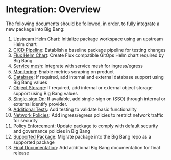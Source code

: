 # Integration: Overview

The following documents should be followed, in order, to fully integrate a new package into Big Bang:

1. [Upstream Helm Chart](upstream.md): Initialize package workspace using an upstream Helm chart
1. [CICD Pipeline](pipeline.md): Establish a baseline package pipeline for testing changes
1. [Flux Helm Chart](flux.md): Create Flux compatible GitOps Helm chart required by Big Bang
1. [Service mesh](service-mesh.md): Integrate with service mesh for ingress/egress
1. [Monitoring](monitoring.md): Enable metrics scraping on product
1. [Database](database.md): If required, add internal and external database support using Big Bang values
1. [Object Storage](storage.md): If required, add internal or external object storage support using Big Bang values
1. [Single-sign On](sso.md): If available, add single-sign on (SSO) through internal or external identify provider.
1. [Additional Tests](testing.md): Add testing to validate basic functionality
1. [Network Policies](network-policies.md): Add ingress/egress policies to restrict network traffic for security
1. [Policy Enforcement](policy-enforcement.md): Update package to comply with default security and governance policies in Big Bang
2. [Supported Package](supported.md): Migrate package into the Big Bang repo as a supported package
3. [Final Documentation](documentation.md): Add additional Big Bang documentation for final release
